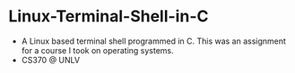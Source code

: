 # Linux-Terminal-Shell-in-C
- A Linux based terminal shell programmed in C. This was an assignment for a course I took on operating systems.
- CS370 @ UNLV
